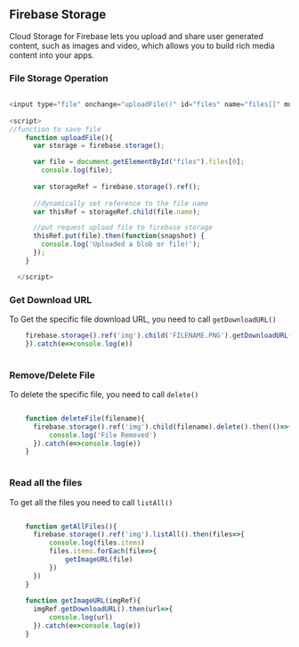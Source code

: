 ## Firebase Storage
Cloud Storage for Firebase lets you upload and share user generated content, such as images and video, which allows you to build rich media content into your apps.


### File Storage Operation


```js

<input type="file" onchange="uploadFile()" id="files" name="files[]" multiple />
  
<script>
//function to save file
    function uploadFile(){
      var storage = firebase.storage();

      var file = document.getElementById("files").files[0];
        console.log(file);
      
      var storageRef = firebase.storage().ref();
      
      //dynamically set reference to the file name
      var thisRef = storageRef.child(file.name);

      //put request upload file to firebase storage
      thisRef.put(file).then(function(snapshot) {
        console.log('Uploaded a blob or file!');
      });
    }

  </script>

  ```
  
  ### Get Download URL
  To Get the specific file download URL, you need to call  `getDownloadURL() `
  ```js
      firebase.storage().ref('img').child('FILENAME.PNG').getDownloadURL().then(url=>console.log(url))
      }).catch(e=>console.log(e))
      
  ```
  
  ### Remove/Delete File
  To delete the specific file, you need to call  `delete() `
  ```js
  
      function deleteFile(filename){
        firebase.storage().ref('img').child(filename).delete().then(()=>{
            console.log('File Removed')
        }).catch(e=>console.log(e))
      }
      
  ```
  
  
  ### Read all the files
  To get all the files you need to call  `listAll() `
  ```js
  
      function getAllFiles(){
        firebase.storage().ref('img').listAll().then(files=>{
            console.log(files.items)
            files.items.forEach(file=>{
                getImageURL(file)
            })
        })
      }
      
      function getImageURL(imgRef){
        imgRef.getDownloadURL().then(url=>{
            console.log(url)
        }).catch(e=>console.log(e))
      }
      
  ```
  
